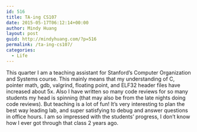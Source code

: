 ```yaml
---
id: 516
title: TA-ing CS107
date: 2015-05-17T06:12:14+00:00
author: Mindy Huang
layout: post
guid: http://mindyhuang.com/?p=516
permalink: /ta-ing-cs107/
categories:
  - Life
---
```

This quarter I am a teaching assistant for Stanford&#8217;s Computer Organization and Systems course. This mainly means that my understanding of C, pointer math, gdb, valgrind, floating point, and ELF32 header files have increased about 5x. Also I have written so many code reviews for so many students my head is spinning (that may also be from the late nights doing code reviews). But teaching is a lot of fun! It&#8217;s very interesting to plan the best way leading lab, and super satisfying to debug and answer questions in office hours. I am so impressed with the students&#8217; progress, I don&#8217;t know how I ever got through that class 2 years ago.